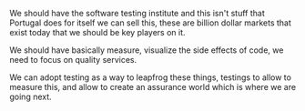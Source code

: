We should have the software testing institute and this isn't stuff that Portugal does for itself we can sell this, these are billion dollar markets that exist today that we should be key players on it.

We should have basically measure, visualize the side effects of code, we need to focus on quality services. 

We can adopt testing as a way to leapfrog these things, testings to allow to measure this, and allow to create an assurance world which is where we are going next.
